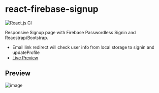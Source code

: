 # react-firebase-signup
[![React.js CI](https://github.com/AbdulHadi404/react-firebase-signup/actions/workflows/react.js.yml/badge.svg)](https://github.com/AbdulHadi404/react-firebase-signup/actions/workflows/react.js.yml)

Responsive Signup page with Firebase Passwordless Signin and Reacstrap/Bootstrap.
- Email link redirect will check user info from local storage to signin and updateProfile 
- [Live Preview](https://signupfirebase-47603.web.app/)

## Preview
![image](https://user-images.githubusercontent.com/75629345/131995046-89db7470-b4d3-4e12-be51-44ca499fd5bd.png)


